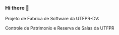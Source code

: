 ### Hi there 👋

Projeto de Fabrica de Software da UTFPR-DV:

Controle de Patrimonio e Reserva de Salas da UTFPR
